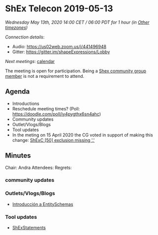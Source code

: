 # ShEx Telecon 2019-05-13

*Wednesday May 13th, 2020 14:00 CET / 06:00 PDT for 1 hour (in [Other timezones](https://www.timeanddate.com/worldclock/fixedtime.html?msg=ShEx+CG&iso=20200513T14&p1=195&ah=1))*

*Connection details*:

* Audio: https://us02web.zoom.us/j/441496948
* Gitter: https://gitter.im/shapeExpressions/Lobby

*Next meetings*: [calendar](https://calendar.google.com/event?action=TEMPLATE&tmeid=N2VyOGMyYjJnZTVma25qMWhlYWF2YmYycHFfMjAyMDAxMDhUMTMwMDAwWiBtaWNlbGlvLmJlX2FjM2xqNzNqdTA0YTY3OGIwaHRsMXBpamRvQGc&tmsrc=micelio.be_ac3lj73ju04a678b0htl1pijdo%40group.calendar.google.com&scp=ALL)

The meeting is open for participation. Being a [Shex community group member](https://www.w3.org/community/shex/participants) is not a requirement to attend.

## Agenda

* Introductions
* Reschedule meeting times? (Poll: https://doodle.com/poll/iy4pygthx6sn4ahc)
* Community updates
* Outlet/Vlogs/Blogs
* Tool updates 
* In the meting on 15 April 2020 the CG voted in support of making this change: [
ShExC [50] exclusion missing '.'](https://github.com/shexSpec/spec/issues/35)

## Minutes
  
Chair: Andra
Attendees: 
Regrets:

### community updates

### Outlets/Vlogs/Blogs
* [Introducción a EntitySchemas](https://www.youtube.com/watch?time_continue=120&v=NKfOY4U_QRc&feature=emb_logo)

### Tool updates
* [ShExStatements](https://github.com/johnsamuelwrites/ShExStatements)


